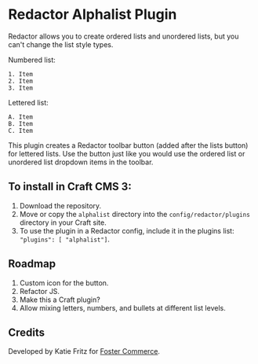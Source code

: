 # Redactor Alphalist Plugin

Redactor allows you to create ordered lists and unordered lists, but you can't change the list style types.

Numbered list:
```
1. Item
2. Item
3. Item
```

Lettered list:
```
A. Item
B. Item
C. Item
```

This plugin creates a Redactor toolbar button (added after the lists button) for lettered lists. Use the button just like you would use the ordered list or unordered list dropdown items in the toolbar.

## To install in Craft CMS 3:

1. Download the repository.
2. Move or copy the `alphalist` directory into the `config/redactor/plugins` directory in your Craft site.
3. To use the plugin in a Redactor config, include it in the plugins list:   `"plugins": [ "alphalist"]`. 

## Roadmap

1. Custom icon for the button.
2. Refactor JS.
3. Make this a Craft plugin?
4. Allow mixing letters, numbers, and bullets at different list levels.

## Credits

Developed by Katie Fritz for [Foster Commerce](https://fostercommerce.com).
